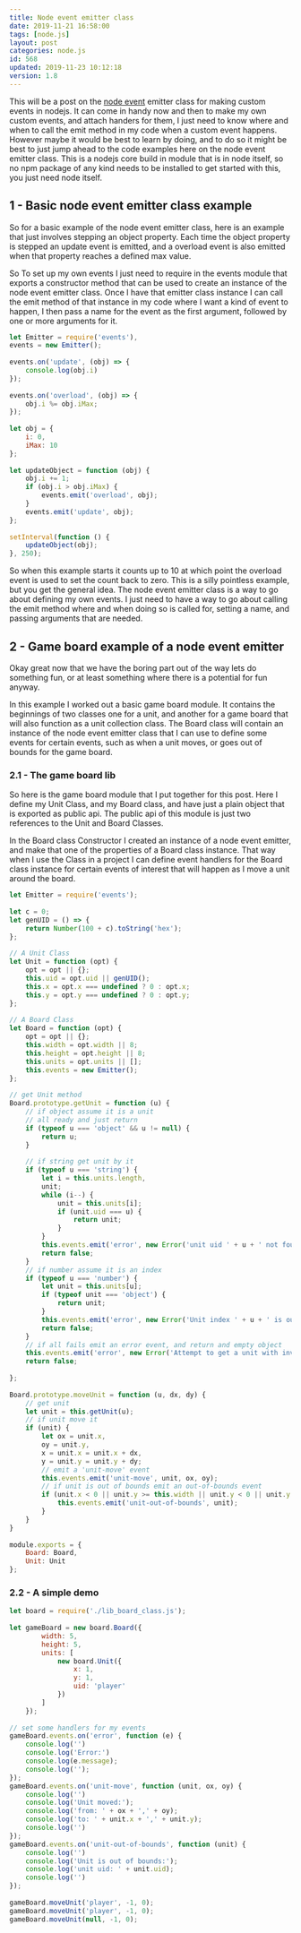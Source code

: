 ```yaml
---
title: Node event emitter class
date: 2019-11-21 16:58:00
tags: [node.js]
layout: post
categories: node.js
id: 568
updated: 2019-11-23 10:12:18
version: 1.8
---
```


This will be a post on the [node event](https://nodejs.org/api/events.html#events_class_eventemitter) emitter class for making custom events in nodejs. It can come in handy now and then to make my own custom events, and attach handers for them, I just need to know where and when to call the emit method in my code when a custom event happens. However maybe it would be best to learn by doing, and to do so it might be best to just jump ahead to the code examples here on the node event emitter class.
This is a nodejs core build in module that is in node itself, so no npm package of any kind needs to be installed to get started with this, you just need node itself.

<!-- more -->

## 1 - Basic node event emitter class example

So for a basic example of the node event emitter class, here is an example that just involves stepping an object property. Each time the object property is stepped an update event is emitted, and a overload event is also emitted when that property reaches a defined max value. 

So To set up my own events I just need to require in the events module that exports a constructor method that can be used to create an instance of the node event emitter class. Once I have that emitter class instance I can call the emit method of that instance in my code where I want a kind of event to happen, I then pass a name for the event as the first argument, followed by one or more arguments for it.

```js
let Emitter = require('events'),
events = new Emitter();
 
events.on('update', (obj) => {
    console.log(obj.i)
});
 
events.on('overload', (obj) => {
    obj.i %= obj.iMax;
});
 
let obj = {
    i: 0,
    iMax: 10
};
 
let updateObject = function (obj) {
    obj.i += 1;
    if (obj.i > obj.iMax) {
        events.emit('overload', obj);
    }
    events.emit('update', obj);
};
 
setInterval(function () {
    updateObject(obj);
}, 250);
```

So when this example starts it counts up to 10 at which point the overload event is used to set the count back to zero. This is a silly pointless example, but you get the general idea. The node event emitter class is a way to go about defining my own events. I just need to have a way to go about calling the emit method where and when doing so is called for, setting a name, and passing arguments that are needed.

## 2 - Game board example of a node event emitter

Okay great now that we have the boring part out of the way lets do something fun, or at least something where there is a potential for fun anyway.

In this example I worked out a basic game board module. It contains the beginnings of two classes one for a unit, and another for a game board that will also function as a unit collection class. The Board class will contain an instance of the node event emitter class that I can use to define some events for certain events, such as when a unit moves, or goes out of bounds for the game board.

### 2.1 - The game board lib

So here is the game board module that I put together for this post. Here I define my Unit Class, and my Board class, and have just a plain object that is exported as public api. The public api of this module is just two references to the Unit and Board Classes.

In the Board class Constructor I created an instance of a node event emitter, and make that one of the properties of a Board class instance. That way when I use the Class in a project I can define event handlers for the Board class instance for certain events of interest that will happen as I move a unit around the board.

```js
let Emitter = require('events');
 
let c = 0;
let genUID = () => {
    return Number(100 + c).toString('hex');
};
 
// A Unit Class
let Unit = function (opt) {
    opt = opt || {};
    this.uid = opt.uid || genUID();
    this.x = opt.x === undefined ? 0 : opt.x;
    this.y = opt.y === undefined ? 0 : opt.y;
};
 
// A Board Class
let Board = function (opt) {
    opt = opt || {};
    this.width = opt.width || 8;
    this.height = opt.height || 8;
    this.units = opt.units || [];
    this.events = new Emitter();
};
 
// get Unit method
Board.prototype.getUnit = function (u) {
    // if object assume it is a unit
    // all ready and just return
    if (typeof u === 'object' && u != null) {
        return u;
    }
 
    // if string get unit by it
    if (typeof u === 'string') {
        let i = this.units.length,
        unit;
        while (i--) {
            unit = this.units[i];
            if (unit.uid === u) {
                return unit;
            }
        }
        this.events.emit('error', new Error('unit uid ' + u + ' not found'))
        return false;
    }
    // if number assume it is an index
    if (typeof u === 'number') {
        let unit = this.units[u];
        if (typeof unit === 'object') {
            return unit;
        }
        this.events.emit('error', new Error('Unit index ' + u + ' is out of range'));
        return false;
    }
    // if all fails emit an error event, and return and empty object
    this.events.emit('error', new Error('Attempt to get a unit with invalid value: ' + u));
    return false;
 
};
 
Board.prototype.moveUnit = function (u, dx, dy) {
    // get unit
    let unit = this.getUnit(u);
    // if unit move it
    if (unit) {
        let ox = unit.x,
        oy = unit.y,
        x = unit.x = unit.x + dx,
        y = unit.y = unit.y + dy;
        // emit a 'unit-move' event
        this.events.emit('unit-move', unit, ox, oy);
        // if unit is out of bounds emit an out-of-bounds event
        if (unit.x < 0 || unit.y >= this.width || unit.y < 0 || unit.y >= this.height) {
            this.events.emit('unit-out-of-bounds', unit);
        }
    }
}
 
module.exports = {
    Board: Board,
    Unit: Unit
};
```

### 2.2 - A simple demo

```js
let board = require('./lib_board_class.js');
 
let gameBoard = new board.Board({
        width: 5,
        height: 5,
        units: [
            new board.Unit({
                x: 1,
                y: 1,
                uid: 'player'
            })
        ]
    });
 
// set some handlers for my events
gameBoard.events.on('error', function (e) {
    console.log('')
    console.log('Error:')
    console.log(e.message);
    console.log('');
});
gameBoard.events.on('unit-move', function (unit, ox, oy) {
    console.log('')
    console.log('Unit moved:');
    console.log('from: ' + ox + ',' + oy);
    console.log('to: ' + unit.x + ',' + unit.y);
    console.log('')
});
gameBoard.events.on('unit-out-of-bounds', function (unit) {
    console.log('')
    console.log('Unit is out of bounds:');
    console.log('unit uid: ' + unit.uid);
    console.log('')
});
 
gameBoard.moveUnit('player', -1, 0);
gameBoard.moveUnit('player', -1, 0);
gameBoard.moveUnit(null, -1, 0);
```